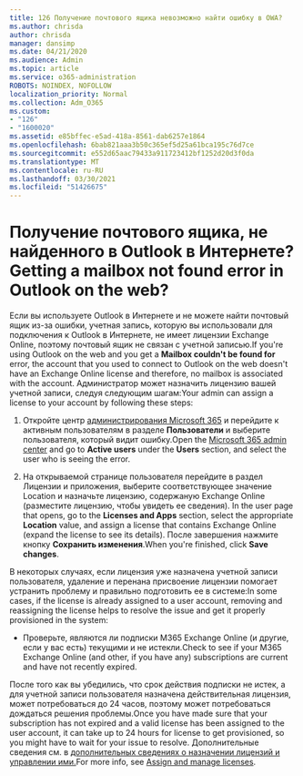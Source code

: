 ```yaml
---
title: 126 Получение почтового ящика невозможно найти ошибку в OWA?
ms.author: chrisda
author: chrisda
manager: dansimp
ms.date: 04/21/2020
ms.audience: Admin
ms.topic: article
ms.service: o365-administration
ROBOTS: NOINDEX, NOFOLLOW
localization_priority: Normal
ms.collection: Adm_O365
ms.custom:
- "126"
- "1600020"
ms.assetid: e85bffec-e5ad-418a-8561-dab6257e1864
ms.openlocfilehash: 6bab821aaa3b50c365ef5d25a61bca195c76d7ce
ms.sourcegitcommit: e552d65aac79433a911723412bf1252d20d3f0da
ms.translationtype: MT
ms.contentlocale: ru-RU
ms.lasthandoff: 03/30/2021
ms.locfileid: "51426675"
---
```

# <a name="getting-a-mailbox-not-found-error-in-outlook-on-the-web"></a><span data-ttu-id="14aa7-102">Получение почтового ящика, не найденного в Outlook в Интернете?</span><span class="sxs-lookup"><span data-stu-id="14aa7-102">Getting a mailbox not found error in Outlook on the web?</span></span>

<span data-ttu-id="14aa7-103">Если вы используете Outlook в Интернете и  не можете найти почтовый ящик из-за ошибки, учетная запись, которую вы использовали для подключения к Outlook в Интернете, не имеет лицензии Exchange Online, поэтому почтовый ящик не связан с учетной записью.</span><span class="sxs-lookup"><span data-stu-id="14aa7-103">If you're using Outlook on the web and you get a **Mailbox couldn't be found for** error, the account that you used to connect to Outlook on the web doesn't have an Exchange Online license and therefore, no mailbox is associated with the account.</span></span> <span data-ttu-id="14aa7-104">Администратор может назначить лицензию вашей учетной записи, следуя следующим шагам:</span><span class="sxs-lookup"><span data-stu-id="14aa7-104">Your admin can assign a license to your account by following these steps:</span></span>

1. <span data-ttu-id="14aa7-105">Откройте центр  [администрирования Microsoft 365](https://portal.office.com/adminportal/home#/homepage) и перейдите к активным пользователям в разделе **Пользователи** и выберите пользователя, который видит ошибку.</span><span class="sxs-lookup"><span data-stu-id="14aa7-105">Open the [Microsoft 365 admin center](https://portal.office.com/adminportal/home#/homepage) and go to **Active users** under the **Users** section, and select the user who is seeing the error.</span></span>

2. <span data-ttu-id="14aa7-106">На открываемой странице пользователя  перейдите в раздел Лицензии и приложения, выберите соответствующее значение Location и назначьте лицензию, содержаную Exchange Online (разместите лицензию, чтобы увидеть ее сведения). </span><span class="sxs-lookup"><span data-stu-id="14aa7-106">In the user page that opens, go to the **Licenses and Apps** section, select the appropriate **Location** value, and assign a license that contains Exchange Online (expand the license to see its details).</span></span> <span data-ttu-id="14aa7-107">После завершения нажмите кнопку **Сохранить изменения**.</span><span class="sxs-lookup"><span data-stu-id="14aa7-107">When you're finished, click **Save changes**.</span></span>

<span data-ttu-id="14aa7-108">В некоторых случаях, если лицензия уже назначена учетной записи пользователя, удаление и перенана присвоение лицензии помогает устранить проблему и правильно подготовить ее в системе:</span><span class="sxs-lookup"><span data-stu-id="14aa7-108">In some cases, if the license is already assigned to a user account, removing and reassigning the license helps to resolve the issue and get it properly provisioned in the system:</span></span> 

- <span data-ttu-id="14aa7-109">Проверьте, являются ли подписки M365 Exchange Online (и другие, если у вас есть) текущими и не истекли.</span><span class="sxs-lookup"><span data-stu-id="14aa7-109">Check to see if your M365 Exchange Online (and other, if you have any) subscriptions are current and have not recently expired.</span></span>

<span data-ttu-id="14aa7-110">После того как вы убедились, что срок действия подписки не истек, а для учетной записи пользователя назначена действительная лицензия, может потребоваться до 24 часов, поэтому может потребоваться дождаться решения проблемы.</span><span class="sxs-lookup"><span data-stu-id="14aa7-110">Once you have made sure that your subscription has not expired and a valid license has been assigned to the user account, it can take up to 24 hours for license to get provisioned, so you might have to wait for your issue to resolve.</span></span> <span data-ttu-id="14aa7-111">Дополнительные сведения см. в [дополнительных сведениях о назначении лицензий и управлении ими.](https://docs.microsoft.com/deployoffice/overview-licensing-activation-microsoft-365-apps#assign-and-manage-licenses)</span><span class="sxs-lookup"><span data-stu-id="14aa7-111">For more info, see [Assign and manage licenses](https://docs.microsoft.com/deployoffice/overview-licensing-activation-microsoft-365-apps#assign-and-manage-licenses).</span></span>